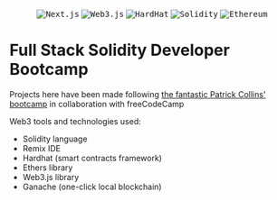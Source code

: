 <p align="center">
  <kbd><img alt="Next.js" src="https://img.shields.io/badge/-Next.js-black?style=for-the-badge&logo=next.js&logoColor=white" /></kbd>
  <kbd><img alt="Web3.js" src="https://img.shields.io/badge/-Web3.js-F16822?style=for-the-badge&logo=web3.js&logoColor=white" /></kbd>
  <kbd><img alt="HardHat" src="https://img.shields.io/badge/-Hardhat-7C86C7?style=for-the-badge&logo=hardhat&logoColor=white" /></kbd>
  <kbd><img alt="Solidity" src="https://img.shields.io/badge/-Solidity-BAC9F9?style=for-the-badge&logo=solidity&logoColor=363636" /></kbd>
  <kbd><img alt="Ethereum" src="https://img.shields.io/badge/-Ethereum-3C3C3D?style=for-the-badge&logo=ethereum&logoColor=white" /></kbd>
</p>

# Full Stack Solidity Developer Bootcamp

Projects here have been made following [the fantastic Patrick Collins' bootcamp](https://github.com/smartcontractkit/full-blockchain-solidity-course-js) in collaboration with freeCodeCamp

Web3 tools and technologies used:
- Solidity language
- Remix IDE
- Hardhat (smart contracts framework)
- Ethers library
- Web3.js library
- Ganache (one-click local blockchain)
